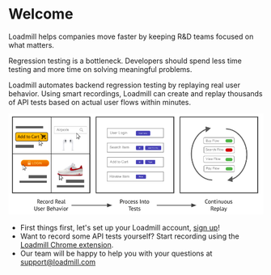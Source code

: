 # Welcome

Loadmill helps companies move faster by keeping R&D teams focused on what matters. 

Regression testing is a bottleneck. Developers should spend less time testing and more time on solving meaningful problems.

Loadmill automates backend regression testing by replaying real user behavior. Using smart recordings, Loadmill can create and replay thousands of API tests based on actual user flows within minutes. 

![](.gitbook/assets/image%20%282%29.png)

* First things first, let's set up your Loadmill account, [sign up](https://www.loadmill.com/app/signup)!
* Want to record some API tests yourself? Start recording using the [Loadmill Chrome extension](https://chrome.google.com/webstore/detail/loadmill-recorder/gdkmnfehipofdefhpegbgkkocinlaofd?hl=en).
* Our team will be happy to help you with your questions at [support@loadmill.com](mailto:support@loadmill.com)   



